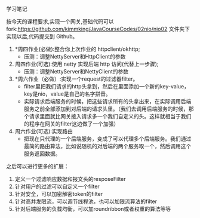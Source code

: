 学习笔记

按今天的课程要求,实现一个网关,基础代码可以 fork:https://github.com/kimmking/JavaCourseCodes/02nio/nio02 文件夹下实现以后,代码提交到 Github。
1. *周四作业(必做):整合你上次作业的 httpclient/okhttp;
    - 压测：调整NettyServer和HttpClient的参数
2. 周四作业(可选):使用 netty 实现后端 http 访问(代替上一步骤);
    - 压测：调整NettyServer和NettyClient的参数
3. *周六作业（必做）:实现一个request的过滤器filter。
    - filter里把我们请求的http头拿到，然后在里面添加一个新的key-value，key是nio，value是自己的名字拼音。
    - 实际请求后端服务的时候，把这些请求所有的头拿出来，在实际调用后端服务之前全部添加到对后端的请求头里。（我们去调用后端服务的时候，那个请求里面就比网关接入请求多一个我们自定义的头。这样就相当于我们的程序在网关的filter这边做了一个加强）
4. 周六作业(可选):实现路由
    - 把现在只代理的一个后端服务，变成了可以代理多个后端服务。我们通过最简的路由算法，比如说随机的对后端的两个服务取一个，然后调用这个服务返回数据。

之后可以进行更多的扩展：
1. 定义一个过滤响应数据和报文头的resposeFilter
2. 针对用户的过滤可以自定义一个filter
3. 针对安全，可以加密解密token的filter
4. 针对高并发限流，可以调节线程池，也可以加限流算法的filter
5. 针对后端服务的负载均衡，可以加roundribbon或者权重的算法等等